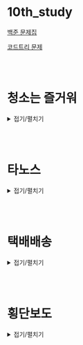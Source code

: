 # 10th_study

[백준 문제집](https://www.acmicpc.net/workbook/view/17097)

[코드트리 문제](https://www.codetree.ai/training-field/frequent-problems/problems/cleaning-is-joyful/submissions?page=2&pageSize=20)

<br><br>

# 청소는 즐거워

<details>
<summary>접기/펼치기</summary>
<div markdown="1">

## [민웅](<./청소는 즐거워/민웅.py>)

```py
import sys
input = sys.stdin.readline
from collections import deque
import math

# 왼
dir1 = [(1, 0, 7), (2, 0, 2), (-1, 0, 7), (-2, 0, 2), (1, -1, 10), (-1, -1, 10), (1, 1, 1), (-1, 1, 1), (0, -2, 5),
        (0, -1, 0)]
# 아
dir2 = [(0, 1, 7), (0, 2, 2), (0, -1, 7), (0, -2, 2), (1, -1, 10), (1, 1, 10), (-1, -1, 1), (-1, 1, 1), (2, 0, 5),
        (1, 0, 0)]
move = [(0, -1), (1, 0), (0, 1), (-1, 0)]

N = int(input())
field = [list(map(int, input().split())) for _ in range(N)]
ans = 0

direction = deque()
for i in range(1, N + 1):
    if i != N:
        direction.append(i)
        direction.append(i)
    else:
        direction.append(i)

now_direction = [0, 1, 2, 3]
left_down = True
s = N // 2

i, j = s, s
stack = []
stack.append([i, j])
d_idx = 0

while stack:
    x, y = stack.pop()
    if x == 0 and y == -1:
        break

    length = direction.popleft()
    way = d_idx % 4
    while length:
        move_x, move_y = move[way][0], move[way][1]
        x = x + move_x
        y = y + move_y
        dust = field[x][y]
        field[x][y] = 0
        if way == 0:
            temp = 0
            for d in dir1:
                mx, my, p = x + d[0], y + d[1], d[2]

                if 0 <= mx <= N - 1 and 0 <= my <= N - 1:
                    if p == 0:
                        field[mx][my] = field[mx][my] + (dust - temp)
                    else:
                        field[mx][my] = field[mx][my] + int(math.floor((dust * p / 100)))
                        temp += int(math.floor((dust * p / 100)))
                else:
                    if p == 0:
                        ans += (dust - temp)
                    else:
                        ans += int(math.floor((dust * p / 100)))
                        temp += int(math.floor((dust*p/100)))
        elif way == 1:
            temp = 0
            for d in dir2:
                mx, my, p = x + d[0], y + d[1], d[2]

                if 0 <= mx <= N - 1 and 0 <= my <= N - 1:
                    if p == 0:
                        field[mx][my] = field[mx][my] + (dust - temp)
                    else:
                        field[mx][my] = field[mx][my] + int(math.floor((dust * p / 100)))
                        temp += int(math.floor((dust * p / 100)))
                else:
                    if p == 0:
                        ans += (dust - temp)
                    else:
                        ans += int(math.floor((dust * p / 100)))
                        temp += int(math.floor((dust*p/100)))
        elif way == 2:
            temp = 0
            for d in dir1:
                mx, my, p = x + d[0], y + -1 * d[1], d[2]

                if 0 <= mx <= N - 1 and 0 <= my <= N - 1:
                    if p == 0:
                        field[mx][my] = field[mx][my] + (dust - temp)
                    else:
                        field[mx][my] = field[mx][my] + int(math.floor((dust * p / 100)))
                        temp += int(math.floor((dust * p / 100)))
                else:
                    if p == 0:
                        ans += (dust - temp)
                    else:
                        ans += int(math.floor((dust * p / 100)))
                        temp += int(math.floor((dust*p/100)))
        else:
            temp = 0
            for d in dir2:
                mx, my, p = x + -1 * d[0], y + d[1], d[2]

                if 0 <= mx <= N - 1 and 0 <= my <= N - 1:
                    if p == 0:
                        field[mx][my] = field[mx][my] + (dust - temp)
                    else:
                        field[mx][my] = field[mx][my] + int(math.floor((dust * p / 100)))
                        temp += int(math.floor((dust * p / 100)))
                else:
                    if p == 0:
                        ans += (dust - temp)
                    else:
                        ans += int(math.floor((dust * p / 100)))
                        temp += int(math.floor((dust*p/100)))

        length -= 1
    stack.append([x, y])
    d_idx += 1
print(ans)

```

## [병국](<./청소는 즐거워/병국.py>)

```py

```

## [상미](<./청소는 즐거워/상미.py>)

```py

```

## [서희](<./청소는 즐거워/서희.py>)

```py

```

## [성구](<./청소는 즐거워/성구.py>)

```py


```

</div>

</details>

<br><br>

# 타노스

<details>
<summary>접기/펼치기</summary>
<div markdown="1">

## [민웅](./타노스/민웅.py)

```py
# 20310_타노스_thanos
import sys
input = sys.stdin.readline

zeroone = list(input().strip())

zero = zeroone.count('0')
one = zeroone.count('1')

zero = zero//2
one = one//2
idx, idx2 = 0, len(zeroone)-1

while True:
    if one == 0:
        break

    if zeroone[idx] == '1':
        zeroone.pop(idx)
        one -= 1
        idx2 -= 1
    else:
        idx += 1

while True:
    if zero == 0:
        break

    if zeroone[idx2] == '0':
        zeroone.pop(idx2)
        zero -= 1
        idx2 -= 1
    else:
        idx2 -= 1

print(''.join(zeroone))


```

## [병국](./타노스/병국.py)

```py


```

## [상미](./타노스/상미.py)

```py

```

## [서희](./타노스/서희.py)

```py


```

## [성구](./타노스/성구.py)

```py
# 20310 타노스
import sys

input = sys.stdin.readline

# input
S = input().strip()

# 1과 0 개수
one = S.count("1")
zero = S.count("0")

# 날릴 절반 구하기
one //= 2
zero //= 2

# 길이 미리 저장
length = len(S)
# 바뀐 값 저장할 S list 생성
S_list = list(S)

# 투 포인터 구현
i = 0
j = length - 1

while i < length and j >= 0:
    # 마지막 인덱스부터 첫번째 인덱스까지 총 0개수의 절반만큼 0을 발견하면 제거
    if S[j] == "0" and zero:
        S_list[j] = ""
        zero -= 1
    # 첫번째 인덱스부터 마지막 인덱스까지 총 1개수의 절반만큼 1을 발견하면 제거
    if S[i] == "1" and one:
        S_list[i] = ""
        one -= 1
    i += 1
    j -= 1
print("".join(S_list))

```

</div>

</details>

<br><br>

# 택배배송

<details>
<summary>접기/펼치기</summary>
<div markdown="1">

## [민웅](./택배배송/민웅.py)

```py
# 24042_택배배송_delivery-service
# python3 - 280ms
import sys
import heapq
input = sys.stdin.readline

N, M = map(int, input().split())

visited = [float('inf')]*(N+1)
visited[1] = 0
adjL = [[] for _ in range(N+1)]
for _ in range(M):
    s, g, c = map(int, input().split())
    adjL[s].append([g, c])
    adjL[g].append([s, c])

q = []
heapq.heappush(q, (0, 1))
while q:
    cost, node = heapq.heappop(q)
    if visited[node] < cost:
        continue

    for v in adjL[node]:
        c = cost + v[1]

        if visited[v[0]] > c:
            visited[v[0]] = c
            heapq.heappush(q, (c, v[0]))

print(visited[-1])
```

## [병국](./택배배송/병국.py)

```py


```

## [서희](./택배배송/서희.py)

```py

```

## [성구](./택배배송/성구.py)

```py


```

</div>

</details>

<br><br>

# 횡단보도

<details>
<summary>접기/펼치기</summary>
<div markdown="1">

## [민웅](./횡단보도/민웅.py)

```py


```

## [병국](./횡단보도/병국.py)

```py

```

## [상미](./횡단보도/상미.py)

```py

```

## [서희](./횡단보도/서희.py)

```py

```

## [성구](./횡단보도/성구.py)

```py

```

</div>

</details>

<br><br>
